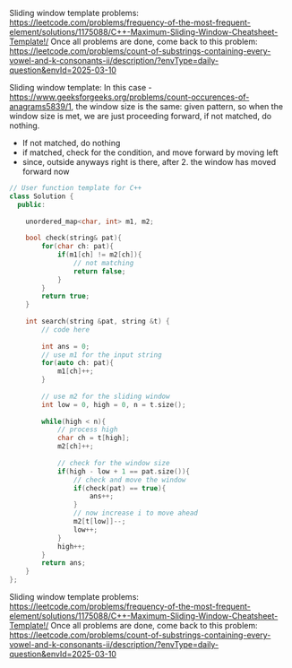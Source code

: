 

Sliding window template problems: https://leetcode.com/problems/frequency-of-the-most-frequent-element/solutions/1175088/C++-Maximum-Sliding-Window-Cheatsheet-Template!/
Once all problems are done, come back to this problem: https://leetcode.com/problems/count-of-substrings-containing-every-vowel-and-k-consonants-ii/description/?envType=daily-question&envId=2025-03-10

Sliding window template: 
In this case - https://www.geeksforgeeks.org/problems/count-occurences-of-anagrams5839/1, the window size is the same: given pattern, so when the window size is met, we are just proceeding forward, if not matched, do nothing. 
- If not matched, do nothing
- if matched, check for the condition, and move forward by moving left
- since, outside anyways right is there, after 2. the window has moved forward now

```c++
// User function template for C++
class Solution {
  public:
    
    unordered_map<char, int> m1, m2;
  
    bool check(string& pat){
        for(char ch: pat){
            if(m1[ch] != m2[ch]){
                // not matching
                return false;
            }
        }
        return true;
    }
  
    int search(string &pat, string &t) {
        // code here
        
        int ans = 0;
        // use m1 for the input string
        for(auto ch: pat){
            m1[ch]++;
        }
        
        // use m2 for the sliding window
        int low = 0, high = 0, n = t.size();
        
        while(high < n){
            // process high
            char ch = t[high];
            m2[ch]++;
            
            // check for the window size
            if(high - low + 1 == pat.size()){
                // check and move the window
                if(check(pat) == true){
                    ans++;
                }
                // now increase i to move ahead
                m2[t[low]]--;
                low++;
            }
            high++;
        }
        return ans;
    }
};
```

Sliding window template problems: https://leetcode.com/problems/frequency-of-the-most-frequent-element/solutions/1175088/C++-Maximum-Sliding-Window-Cheatsheet-Template!/
Once all problems are done, come back to this problem: https://leetcode.com/problems/count-of-substrings-containing-every-vowel-and-k-consonants-ii/description/?envType=daily-question&envId=2025-03-10
